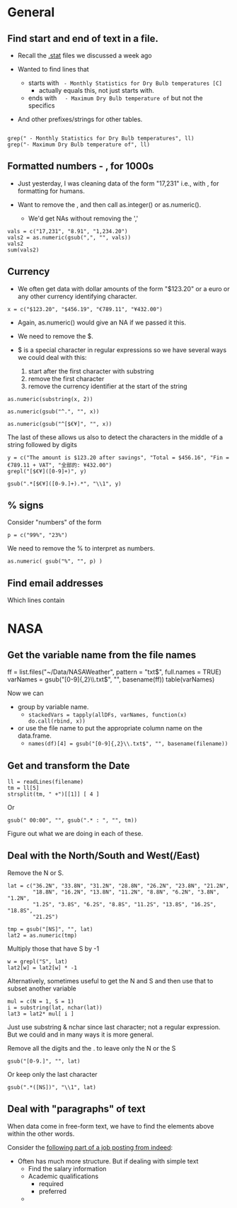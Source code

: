# General

## Find start and end of text in a file.

+ Recall the [.stat](../Day3/USA_CA_Bodega.Bay.CG.Light.Station.724995_TMYx.stat) files we discussed a week ago 

+ Wanted to find lines that
  + starts with ` - Monthly Statistics for Dry Bulb temperatures [C]`
     + actually equals this, not just starts with.
  + ends with   `   - Maximum Dry Bulb temperature of ` but not the specifics

+ And other prefixes/strings for other tables.


```

grep(" - Monthly Statistics for Dry Bulb temperatures", ll)
grep("- Maximum Dry Bulb temperature of", ll)
```


## Formatted numbers - , for 1000s

+ Just yesterday, I was cleaning data of the form "17,231" i.e., with , for formatting for humans.

+ Want to remove the , and then call as.integer() or as.numeric().
  + We'd get NAs without removing the ','

```
vals = c("17,231", "8.91", "1,234.20")
vals2 = as.numeric(gsub(",", "", vals))
vals2
sum(vals2)
```

## Currency

+ We often get data with dollar amounts of the form "$123.20" or a euro or any other currency
  identifying character.

```
x = c("$123.20", "$456.19", "€789.11", "¥432.00")
```

+ Again, as.numeric() would give an NA if we passed it this.

+ We need to remove the $.

+ $ is a special character in regular expressions so we have several ways we could deal with this:
   1. start after the first character with substring
   2. remove the first character
   3. remove the currency identifier at the start of the string
   
```
as.numeric(substring(x, 2))
```

```
as.numeric(gsub("^.", "", x))
```

```
as.numeric(gsub("^[$€¥]", "", x))
```

The last of these allows us also to detect the characters in the middle of a string followed by
digits

```
y = c("The amount is $123.20 after savings", "Total = $456.16", "Fin = €789.11 + VAT", "全部的: ¥432.00")
grepl("[$€¥]([0-9]+)", y)

gsub(".*[$€¥]([0-9.]+).*", "\\1", y)
```


## % signs

Consider "numbers" of the form 
```
p = c("99%", "23%")
```

We need to remove the % to interpret as numbers.

```
as.numeric( gsub("%", "", p) )
```


## Find email addresses

Which lines contain


# NASA

## Get the variable name from the file names

ff = list.files("~/Data/NASAWeather", pattern = "txt$", full.names = TRUE)
varNames = gsub("[0-9]{,2}\\.txt$", "", basename(ff))
table(varNames)


Now we can 

+ group by variable name.
   + `stackedVars = tapply(allDFs, varNames, function(x) do.call(rbind, x))`
+ or use the file name to put the appropriate column name on the data.frame.
   + `names(df)[4] = gsub("[0-9]{,2}\\.txt$", "", basename(filename))`


## Get and transform the Date

```
ll = readLines(filename)
tm = ll[5]
strsplit(tm, " +")[[1]] [ 4 ] 
```
Or
```
gsub(" 00:00", "", gsub(".* : ", "", tm))
```

Figure out what we are doing in each of these.


## Deal with the North/South and West(/East)


Remove the N or S.
```
lat = c("36.2N", "33.8N", "31.2N", "28.8N", "26.2N", "23.8N", "21.2N", 
	    "18.8N", "16.2N", "13.8N", "11.2N", "8.8N", "6.2N", "3.8N", "1.2N", 
        "1.2S", "3.8S", "6.2S", "8.8S", "11.2S", "13.8S", "16.2S", "18.8S", 
        "21.2S")

tmp = gsub("[NS]", "", lat)
lat2 = as.numeric(tmp)
```

Multiply those that have S by -1
```
w = grepl("S", lat)
lat2[w] = lat2[w] * -1
```


Alternatively, sometimes useful to get the N and S and then use that to subset another variable

```
mul = c(N = 1, S = 1)
i = substring(lat, nchar(lat))
lat3 = lat2* mul[ i ]
```

Just use substring & nchar since last character; not a regular expression. 
But we could  and in many ways it is more general.

Remove all the digits and the . to leave only the N or the S

```
gsub("[0-9.]", "", lat)
```

Or keep only the last character
```
gsub(".*([NS])", "\\1", lat)
```



## Deal with "paragraphs" of text

When data come in free-form text, we have to find the elements above within the other words.

Consider the [following part of a job posting from indeed](jobPost.md):



+ Often has much more structure. But if dealing with simple text
  + Find the salary information
  + Academic qualifications
     + required 
	 + preferred
  + 
